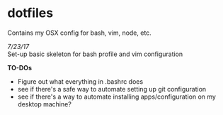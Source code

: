 dotfiles
=======
Contains my OSX config for bash, vim, node, etc.

*7/23/17*<br/>
Set-up basic skeleton for bash profile and vim configuration


**TO-DOs**
- Figure out what everything in .bashrc does
- see if there's a safe way to automate setting up git configuration
- see if there's a way to automate installing apps/configuration on my desktop machine?
